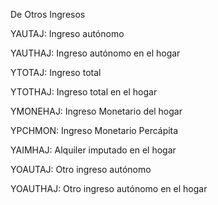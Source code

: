 De Otros Ingresos

YAUTAJ: Ingreso autónomo

YAUTHAJ: Ingreso autónomo en el hogar

YTOTAJ: Ingreso total

YTOTHAJ: Ingreso total en el hogar

YMONEHAJ: Ingreso Monetario del hogar

YPCHMON: Ingreso Monetario Percápita

YAIMHAJ: Alquiler imputado en el hogar

YOAUTAJ: Otro ingreso autónomo

YOAUTHAJ: Otro ingreso autónomo en el hogar
